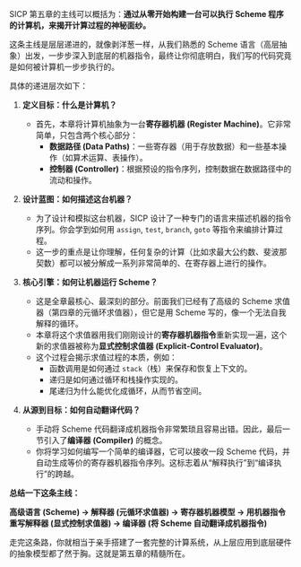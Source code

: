 

SICP 第五章的主线可以概括为：**通过从零开始构建一台可以执行 Scheme 程序的计算机，来揭开计算过程的神秘面纱。**

这条主线是层层递进的，就像剥洋葱一样，从我们熟悉的 Scheme 语言（高层抽象）出发，一步步深入到底层的机器指令，最终让你彻底明白，我们写的代码究竟是如何被计算机一步步执行的。

具体的递进层次如下：

1.  **定义目标：什么是计算机？**
    * 首先，本章将计算机抽象为一台**寄存器机器 (Register Machine)**。它非常简单，只包含两个核心部分：
        * **数据路径 (Data Paths)**：一些寄存器（用于存放数据）和一些基本操作（如算术运算、表操作）。
        * **控制器 (Controller)**：根据预设的指令序列，控制数据在数据路径中的流动和操作。

2.  **设计蓝图：如何描述这台机器？**
    * 为了设计和模拟这台机器，SICP 设计了一种专门的语言来描述机器的指令序列。你会学到如何用 `assign`, `test`, `branch`, `goto` 等指令来编排计算过程。
    * 这一步的重点是让你理解，任何复杂的计算（比如求最大公约数、斐波那契数）都可以被分解成一系列非常简单的、在寄存器上进行的操作。

3.  **核心引擎：如何让机器运行 Scheme？**
    * 这是全章最核心、最深刻的部分。前面我们已经有了高级的 Scheme 求值器（第四章的元循环求值器），但它是用 Scheme 写的，像一个无法自我解释的循环。
    * 本章将这个求值器用我们刚刚设计的**寄存器机器指令**重新实现一遍，这个新的求值器被称为**显式控制求值器 (Explicit-Control Evaluator)**。
    * 这个过程会揭示求值过程的本质，例如：
        * 函数调用是如何通过 `stack`（栈）来保存和恢复上下文的。
        * 递归是如何通过循环和栈操作实现的。
        * 尾递归为什么能优化成循环，从而节省空间。

4.  **从源到目标：如何自动翻译代码？**
    * 手动将 Scheme 代码翻译成机器指令非常繁琐且容易出错。因此，最后一节引入了**编译器 (Compiler)** 的概念。
    * 你将学习如何编写一个简单的编译器，它可以接收一段 Scheme 代码，并自动生成等价的寄存器机器指令序列。这标志着从“解释执行”到“编译执行”的跨越。

**总结一下这条主线：**

**高级语言 (Scheme) -> 解释器 (元循环求值器) -> 寄存器机器模型 -> 用机器指令重写解释器 (显式控制求值器) -> 编译器 (将 Scheme 自动翻译成机器指令)**

走完这条路，你就相当于亲手搭建了一套完整的计算系统，从上层应用到底层硬件的抽象模型都了然于胸。这就是第五章的精髓所在。